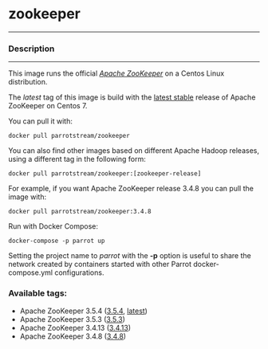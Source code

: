 # **zookeeper**
___

### Description
___

This image runs the official [*Apache ZooKeeper*](https://zookeeper.apache.org/) on a Centos Linux distribution.

The *latest* tag of this image is build with the [latest stable](https://zookeeper.apache.org/releases.html) release of Apache ZooKeeper on Centos 7.

You can pull it with:

    docker pull parrotstream/zookeeper


You can also find other images based on different Apache Hadoop releases, using a different tag in the following form:

    docker pull parrotstream/zookeeper:[zookeeper-release]


For example, if you want Apache ZooKeeper release 3.4.8 you can pull the image with:

    docker pull parrotstream/zookeeper:3.4.8

Run with Docker Compose:

    docker-compose -p parrot up

Setting the project name to *parrot* with the **-p** option is useful to share the network created by containers started with other Parrot docker-compose.yml configurations.

### Available tags:

- Apache ZooKeeper 3.5.4 ([3.5.4](https://github.com/parrot-stream/docker-zookeeper/blob/3.5.4/Dockerfile), [latest](https://github.com/parrot-stream/docker-zookeeper/blob/latest/Dockerfile))
- Apache ZooKeeper 3.5.3 ([3.5.3](https://github.com/parrot-stream/docker-zookeeper/blob/3.5.3/Dockerfile))
- Apache ZooKeeper 3.4.13 ([3.4.13](https://github.com/parrot-stream/docker-zookeeper/blob/3.4.13/Dockerfile))
- Apache ZooKeeper 3.4.8 ([3.4.8](https://github.com/parrot-stream/docker-zookeeper/blob/3.4.8/Dockerfile))
